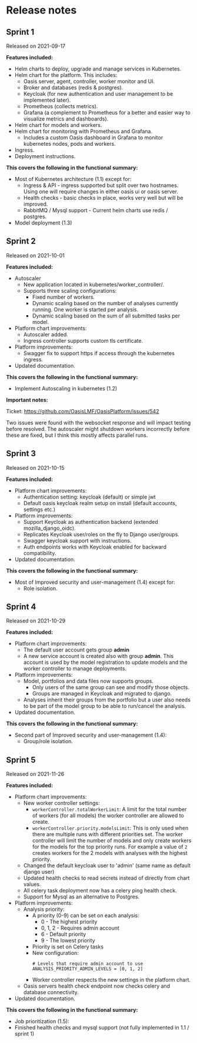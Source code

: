 # Release notes

## Sprint 1

Released on 2021-09-17

**Features included:**

* Helm charts to deploy, upgrade and manage services in Kubernetes.
* Helm chart for the platform. This includes:
    * Oasis server, agent, controller, worker monitor and UI.
    * Broker and databases (redis & postgres).
    * Keycloak (for new authentication and user management to be implemented later).
    * Prometheus (collects metrics).
    * Grafana (a complement to Prometheus for a better and easier way to visualize metrics and dashboards).
* Helm chart for models and workers.
* Helm chart for monitoring with Prometheus and Grafana.
    * Includes a custom Oasis dashboard in Grafana to monitor kubernetes nodes, pods and workers.
* Ingress.
* Deployment instructions.

**This covers the following in the functional summary:**

* Most of Kubernetes architecture (1.1) except for:
    * Ingress & API - ingress supported but split over two hostnames. Using one will require changes in either oasis ui
      or oasis server.
    * Health checks - basic checks in place, works very well but will be improved.
    * RabbitMQ / Mysql support - Current helm charts use redis / postgres.
* Model deployment (1.3)

## Sprint 2

Released on 2021-10-01

**Features included:**

* Autoscaler
    * New application located in kubernetes/worker_controller/.
    * Supports three scaling configurations:
        * Fixed number of workers.
        * Dynamic scaling based on the number of analyses currently running. One worker is started per analysis.
        * Dynamic scaling based on the sum of all submitted tasks per model.
* Platform chart improvements:
    * Autoscaler added.
    * Ingress controller supports custom tls certificate.
* Platform improvements:
    * Swagger fix to support https if access through the kubernetes ingress.
* Updated documentation.

**This covers the following in the functional summary:**

* Implement Autoscaling in kubernetes (1.2)

**Important notes:**

Ticket: https://github.com/OasisLMF/OasisPlatform/issues/542

Two issues were found with the websocket response and will impact testing before resolved. The autoscaler might shutdown
workers incorrectly before these are fixed, but I think this mostly affects parallel runs.

## Sprint 3

Released on 2021-10-15

**Features included:**

* Platform chart improvements:
    * Authentication setting: keycloak (default) or simple jwt
    * Default oasis keycloak realm setup on install (default accounts, settings etc.)
* Platform improvements:
    * Support Keycloak as authentication backend (extended mozilla_django_oidc).
    * Replicates Keycloak user/roles on the fly to Django user/groups.
    * Swagger keycloak support with instructions.
    * Auth endpoints works with Keycloak enabled for backward compatibility.
* Updated documentation.

**This covers the following in the functional summary:**

* Most of Improved security and user-management (1.4) except for:
    * Role isolation.

## Sprint 4

Released on 2021-10-29

**Features included:**

* Platform chart improvements:
    * The default user account gets group **admin**
    * A new service account is created also with group **admin**. This account is used by the model registration to
      update models and the worker controller to manage deployments.
* Platform improvements:
    * Model, portfolios and data files now supports groups.
        * Only users of the same group can see and modify those objects.
        * Groups are managed in Keycloak and migrated to django.
    * Analyses inherit their groups from the portfolio but a user also needs to be part of the model group to be able to
      run/cancel the analysis.
* Updated documentation.

**This covers the following in the functional summary:**

* Second part of Improved security and user-management (1.4):
    * Group/role isolation.

## Sprint 5

Released on 2021-11-26

**Features included:**

* Platform chart improvements:
    * New worker controller settings:
        * `workerController.totalWorkerLimit`: A limit for the total number of workers (for all models) the worker
          controller are allowed to create.
        * `workerController.priority.modelsLimit`: This is only used when there are multiple runs with different
          priorities set. The worker controller will limit the number of models and only create workers for the models
          for the top priority runs. For example a value of `2` creates workers for the 2 models with analyses with the
          highest priority.
    * Changed the default keycloak user to 'admin' (same name as default django user)
    * Updated health checks to read secrets instead of directly from chart values.
    * All celery task deployment now has a celery ping health check.
    * Support for Mysql as an alternative to Postgres.
* Platform improvements:
    * Analysis priority:
        * A priority (0-9) can be set on each analysis:
          * 0 - The highest priority
          * 0, 1, 2 - Requires admin account
          * 6 - Default priority
          * 9 - The lowest priority
        * Priority is set on Celery tasks
        * New configuration:
          ```
          # Levels that require admin account to use
          ANALYSIS_PRIORITY_ADMIN_LEVELS = [0, 1, 2]
          ```
        * Worker controller respects the new settings in the platform chart.
    * Oasis servers health check endpoint now checks celery and database connectivity.
* Updated documentation.

**This covers the following in the functional summary:**

* Job prioritization (1.5):
* Finished health checks and mysql support (not fully implemented in 1.1 / sprint 1)
